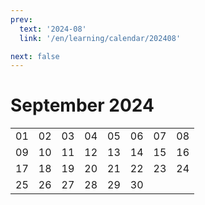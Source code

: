 ```yaml
---
prev:
  text: '2024-08'
  link: '/en/learning/calendar/202408'

next: false
---
```

# September 2024

<table class="calendar">
	<tr>
		<td>01</td>
		<td>02</td>
		<td>03</td>
		<td>04</td>
		<td>05</td>
		<td>06</td>
		<td>07</td>
		<td>08</td>
	</tr>
	<tr>
		<td>09</td>
		<td>10</td>
		<td>11</td>
		<td>12</td>
		<td>13</td>
		<td>14</td>
		<td>15</td>
		<td>16</td>
	</tr>
	<tr>
		<td>17</td>
		<td>18</td>
		<td>19</td>
		<td>20</td>
		<td>21</td>
		<td>22</td>
		<td>23</td>
		<td>24</td>
	</tr>
    <tr>
        <td>25</td>
		<td>26</td>
		<td>27</td>
		<td>28</td>
		<td>29</td>
		<td>30</td>
		<td></td>
		<td></td>
	</tr>
</table>

<Badge type="info" text="&uarr; Learning"/> [<Badge type="tip" text="Practice ->"/>](/en/practice/calendar/202409)